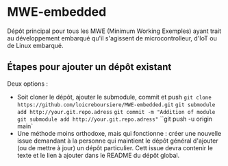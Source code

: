 # MWE-embedded

Dépôt principal pour tous les MWE (Minimum Working Exemples) ayant trait au développement embarqué qu'il s'agissent de microcontrolleur, d'IoT ou de Linux embarqué.

## Étapes pour ajouter un dépôt existant


Deux options : 
* Soit cloner le dépôt, ajouter le submodule, commit et push
`git clone https://github.com/loicreboursiere/MWE-embedded.git`
`git submodule add http://your.git.repo.adress`
`git commit -m "Addition of module git submodule add http://your.git.repo.adress"`
``git push -u origin main`
* Une méthode moins orthodoxe, mais qui fonctionne : créer une nouvelle issue demandant à la personne qui maintient le dépôt général d'ajouter (ou de mettre à jour) un dépôt particulier. Cett issue devra contenir le texte et le lien à ajouter dans le README du dépôt global.